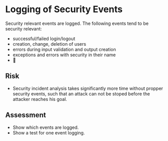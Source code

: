 # Logging of Security Events

Security relevant events are logged. The following events tend to be security relevant:
- successful/failed login/logout
- creation, change, deletion of users
- errors during input validation and output creation
- exceptions and errors with security in their name
- :unicorn:

## Risk

- Security incident analysis takes significantly more time without propper security events, such that an attack can not be stoped before the attacker reaches his goal.

## Assessment

- Show which events are logged.
- Show a test for one event logging.
